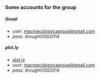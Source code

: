 ### Some accounts for the group

##### Gmail 
* _user_: macroecologycagroup@gmail.com 
* _pass_: droughtOSS2014 

##### plot.ly
* [plot.ly](https://plot.ly/)
* _user_: macroecologycagroup@gmail.com
* _pass_: droughtOSS2014 
